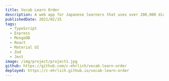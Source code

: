 ```yaml
---
title: Vocab Learn Order
description: A web app for Japanese learners that uses over 200,000 dictionary entries and several frequency lists to give learners the optimal learn order for words that they encounter in their reading and listening. 20-50 daily users as of March 2022.
publishedDate: 2021/02/15
tags:
  - TypeScript
  - Express
  - MongoDB
  - React
  - Material UI
  - Zod
  - Jest
image: /img/project/project1.jpg
github: https://github.com/c-ehrlich/vocab-learn-order
deployed: https://c-ehrlich.github.io/vocab-learn-order
---
```

